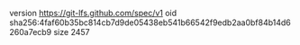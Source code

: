 version https://git-lfs.github.com/spec/v1
oid sha256:4faf60b35bc814cb7d9de05438eb541b66542f9edb2aa0bf84b14d6260a7ecb9
size 2457
